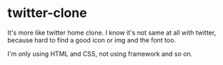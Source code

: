 # twitter-clone
It's more like twitter home clone. I know it's not same at all with twitter, because hard to find a good icon or img and the font too.

I'm only using HTML and CSS, not using framework and so on.
